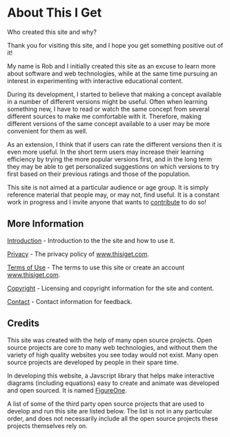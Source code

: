 # About This I Get

<html><div class=information__subtitle>Who created this site and why?</div></html>

Thank you for visiting this site, and I hope you get something positive out of it!

My name is Rob and I initially created this site as an excuse to learn more about software and web technologies, while at the same time pursuing an interest in experimenting with interactive educational content.

During its development, I started to believe that making a concept available in a number of different versions might be useful. Often when learning something new, I have to read or watch the same concept from several different sources to make me comfortable with it. Therefore, making different versions of the same concept available to a user may be more convenient for them as well.

As an extension, I think that if users can rate the different versions then it is even more useful. In the short term users may increase their learning efficiency by trying the more popular versions first, and in the long term they may be able to get personalized suggestions on which versions to try first based on their previous ratings and those of the population.

This site is not aimed at a particular audience or age group. It is simply reference material that people may, or may not, find useful. It is a constant work in progress and I invite anyone that wants to [contribute](/contact) to do so!


<!-- ![](/static/assets/bio.png) -->

## More Information

[Introduction](/introduction) - Introduction to the the site and how to use it.

[Privacy](/privacy) - The privacy policy of www.thisiget.com.

[Terms of Use](/terms) - The terms to use this site or create an account www.thisiget.com.

[Copyright](/copyright) - Licensing and copyright information for the site and content.

[Contact](/contact) - Contact information for feedback.

## Credits

This site was created with the help of many open source projects. Open source projects are core to many web technologies, and without them the variety of high quality websites you see today would not exist. Many open source projects are developed by people in their spare time.

In developing this website, a Javscript library that helps make interactive diagrams (including equations) easy to create and animate was developed and open sourced. It is named [FigureOne](https://github.com/airladon/FigureOne).

A list of some of the third party open source projects that are used to develop and run this site are listed below. The list is not in any particular order, and does not necessarily include all the open source projects these projects themselves rely on.
